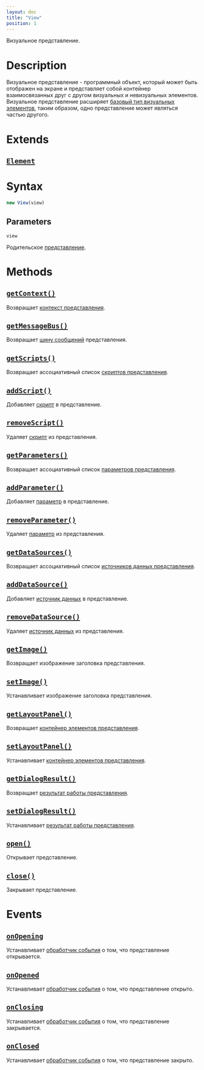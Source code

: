```yaml
---
layout: doc
title: "View"
position: 1
---
```


Визуальное представление.

# Description

Визуальное представление - программный объект, который может быть отображен на экране и представляет
собой контейнер взаимосвязанных друг с другом визуальных и невизуальных элементов. Визуальное
представление расширяет [базовый тип визуальных элементов](../Element/), таким образом, одно
представление может являться частью другого.

# Extends

## [`Element`](../Element/)

# Syntax

```js
new View(view)
```

## Parameters

`view`

Родительское [представление]().

# Methods

## [`getContext()`](View.getContext/)

Возвращает [контекст представления](../ViewContext/).

## [`getMessageBus()`](View.getMessageBus/)

Возвращает [шину сообщений](../MessageBus/) представления.

## [`getScripts()`](View.getScripts/)

Возвращает ассоциативный список [скриптов представления](../Script/).

## [`addScript()`](View.addScript/)

Добавляет [скрипт](../Script/) в представление.

## [`removeScript()`](View.removeScript/)

Удаляет [скрипт](../Script/) из представления.

## [`getParameters()`](View.getParameters/)

Возвращает ассоциативный список [параметров представления](../Parameter/).

## [`addParameter()`](View.addParameter/)

Добавляет [параметр](../Parameter/) в представление.

## [`removeParameter()`](View.removeParameter/)

Удаляет [параметр](../Parameter/) из представления.

## [`getDataSources()`](View.getDataSources/)

Возвращает ассоциативный список [источников данных представления](../../DataSources/BaseDataSource/).

## [`addDataSource()`](View.addDataSource/)

Добавляет [источник данных](../../DataSources/BaseDataSource/) в представление.

## [`removeDataSource()`](View.removeDataSource/)

Удаляет [источник данных](../../DataSources/BaseDataSource/) из представления.

## [`getImage()`](View.getImage/)

Возвращает изображение заголовка представления.

## [`setImage()`](View.setImage/)

Устанавливает изображение заголовка представления.

## [`getLayoutPanel()`](View.getLayoutPanel/)

Возвращает [контейнер элементов представления](../../LayoutPanels/).

## [`setLayoutPanel()`](View.setLayoutPanel/)

Устанавливает [контейнер элементов представления](../../LayoutPanels/).

## [`getDialogResult()`](View.getDialogResult/)

Возвращает [результат работы представления](DialogResult/).

## [`setDialogResult()`](View.setDialogResult/)

Устанавливает [результат работы представления](DialogResult/).

## [`open()`](View.open/)

Открывает представление.

## [`close()`](View.close/)

Закрывает представление.

# Events

## [`onOpening`](View.onOpening/)

Устанавливает [обработчик события](../Script/) о том, что представление открывается.

## [`onOpened`](View.onOpened/)

Устанавливает [обработчик события](../Script/) о том, что представление открыто.

## [`onClosing`](View.onClosing/)

Устанавливает [обработчик события](../Script/) о том, что представление закрывается.

## [`onClosed`](View.onClosed/)

Устанавливает [обработчик события](../Script/) о том, что представление закрыто.

